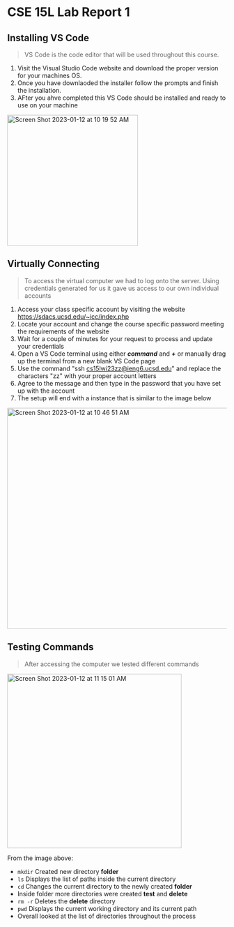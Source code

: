 # CSE 15L Lab Report 1

## Installing VS Code
>VS Code is the code editor that will be used throughout this course.
1. Visit the Visual Studio Code website and download the proper version for your machines OS. 
2. Once you have downlaoded the installer follow the prompts and finish the installation.
3. AFter you ahve completed this VS Code should be installed and ready to use on your machine

<img width="300" alt="Screen Shot 2023-01-12 at 10 19 52 AM" src="https://user-images.githubusercontent.com/83740546/212490770-73df3e29-d4eb-4819-a8cd-9e3b9f386a85.png">


## Virtually Connecting
>To access the virtual computer we had to log onto the server. Using credentials generated for us it gave us access to our own individual accounts

1. Access your class specific account by visiting the website https://sdacs.ucsd.edu/~icc/index.php
2. Locate your account and change the course specific password meeting the requirements of the website
3. Wait for a couple of minutes for your request to process and update your credentials
4. Open a VS Code terminal using either ***command*** and ***+*** or manually drag up the terminal from a new blank VS Code page
5. Use the command "ssh cs15lwi23zz@ieng6.ucsd.edu" and replace the characters "zz" with your proper account letters
6. Agree to the message and then type in the password that you have set up with the account
7. The setup will end with a instance that is similar to the image below 

<img width="507" alt="Screen Shot 2023-01-12 at 10 46 51 AM" src="https://user-images.githubusercontent.com/83740546/212490809-769fd6a7-9dee-4d13-b73c-3d8c5ef31389.png">

## Testing Commands
>After accessing the computer we tested different commands

<img width="400" alt="Screen Shot 2023-01-12 at 11 15 01 AM" src="https://user-images.githubusercontent.com/83740546/212490698-f8161f54-6d95-42f6-a3f7-9a0cda5d8c6c.png">


From the image above:
* ```mkdir``` Created new directory **folder** 
* ```ls``` Displays the list of paths inside the current directory 
* ```cd``` Changes the current directory to the newly created **folder**
* Inside folder more directories were created **test** and **delete**
* ```rm -r``` Deletes the **delete** directory
* ```pwd``` Displays the current working directory and its current path
* Overall looked at the list of directories throughout the process
